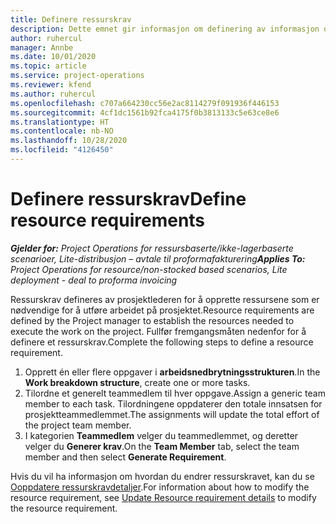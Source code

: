 ```yaml
---
title: Definere ressurskrav
description: Dette emnet gir informasjon om definering av informasjon om ressurskrav.
author: ruhercul
manager: Annbe
ms.date: 10/01/2020
ms.topic: article
ms.service: project-operations
ms.reviewer: kfend
ms.author: ruhercul
ms.openlocfilehash: c707a664230cc56e2ac8114279f091936f446153
ms.sourcegitcommit: 4cf1dc1561b92fca4175f0b3813133c5e63ce8e6
ms.translationtype: HT
ms.contentlocale: nb-NO
ms.lasthandoff: 10/28/2020
ms.locfileid: "4126450"
---
```

# <a name="define-resource-requirements"></a><span data-ttu-id="620bc-103">Definere ressurskrav</span><span class="sxs-lookup"><span data-stu-id="620bc-103">Define resource requirements</span></span>

<span data-ttu-id="620bc-104">_**Gjelder for:** Project Operations for ressursbaserte/ikke-lagerbaserte scenarioer, Lite-distribusjon – avtale til proformafakturering_</span><span class="sxs-lookup"><span data-stu-id="620bc-104">_**Applies To:** Project Operations for resource/non-stocked based scenarios, Lite deployment - deal to proforma invoicing_</span></span>

<span data-ttu-id="620bc-105">Ressurskrav defineres av prosjektlederen for å opprette ressursene som er nødvendige for å utføre arbeidet på prosjektet.</span><span class="sxs-lookup"><span data-stu-id="620bc-105">Resource requirements are defined by the Project manager to establish the resources needed to execute the work on the project.</span></span> <span data-ttu-id="620bc-106">Fullfør fremgangsmåten nedenfor for å definere et ressurskrav.</span><span class="sxs-lookup"><span data-stu-id="620bc-106">Complete the following steps to define a resource requirement.</span></span>

1.  <span data-ttu-id="620bc-107">Opprett én eller flere oppgaver i **arbeidsnedbrytningsstrukturen**.</span><span class="sxs-lookup"><span data-stu-id="620bc-107">In the **Work breakdown structure**, create one or more tasks.</span></span>
2.  <span data-ttu-id="620bc-108">Tilordne et generelt teammedlem til hver oppgave.</span><span class="sxs-lookup"><span data-stu-id="620bc-108">Assign a generic team member to each task.</span></span> <span data-ttu-id="620bc-109">Tilordningene oppdaterer den totale innsatsen for prosjektteammedlemmet.</span><span class="sxs-lookup"><span data-stu-id="620bc-109">The assignments will update the total effort of the project team member.</span></span>
3.  <span data-ttu-id="620bc-110">I kategorien **Teammedlem** velger du teammedlemmet, og deretter velger du **Generer krav**.</span><span class="sxs-lookup"><span data-stu-id="620bc-110">On the **Team Member** tab, select the team member and then select **Generate Requirement**.</span></span>

<span data-ttu-id="620bc-111">Hvis du vil ha informasjon om hvordan du endrer ressurskravet, kan du se [Ooppdatere ressurskravdetaljer](define-resource-requirements.md).</span><span class="sxs-lookup"><span data-stu-id="620bc-111">For information about how to modify the resource requirement, see [Update Resource requirement details](define-resource-requirements.md) to modify the resource requirement.</span></span>